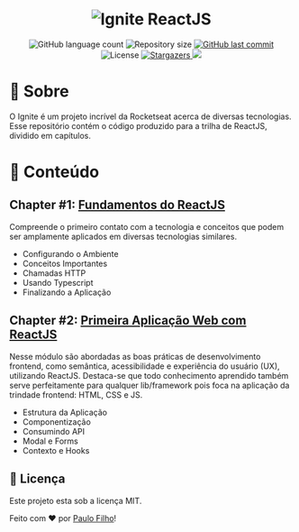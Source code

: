 <h1 align="center">
    <img alt="Ignite ReactJS" title="Ignite ReactJS" src="./.github/ignite.png" />
</h1>

<p align="center">
  <img alt="GitHub language count" src="https://img.shields.io/github/languages/count/paulocf92/ignite-reactjs?color=%2304D361">

  <img alt="Repository size" src="https://img.shields.io/github/repo-size/paulocf92/ignite-reactjs">

  <a href="https://github.com/paulocf92/ignite-reactjs/commits/master">
    <img alt="GitHub last commit" src="https://img.shields.io/github/last-commit/paulocf92/ignite-reactjs">
  </a>

  <img alt="License" src="https://img.shields.io/badge/license-MIT-brightgreen">
   <a href="https://github.com/paulocf92/ignite-reactjs/stargazers">
    <img alt="Stargazers" src="https://img.shields.io/github/stars/paulocf92/ignite-reactjs?style=social">
  </a>

  <a href="https://www.linkedin.com/in/paulocf92/">
    <img src="https://img.shields.io/badge/LinkedIn-blue?style=flat&logo=linkedin&labelColor=blue">
  </a>
</p>

# 🚀 Sobre

O Ignite é um projeto incrível da Rocketseat acerca de diversas tecnologias. Esse repositório contém o código produzido para a trilha de ReactJS, dividido em capítulos.

# 📑 Conteúdo

## Chapter #1: [Fundamentos do ReactJS](fundamentals)

Compreende o primeiro contato com a tecnologia e conceitos que podem ser amplamente aplicados em diversas tecnologias similares.

- Configurando o Ambiente
- Conceitos Importantes
- Chamadas HTTP
- Usando Typescript
- Finalizando a Aplicação

## Chapter #2: [Primeira Aplicação Web com ReactJS](first-webapp)

Nesse módulo são abordadas as boas práticas de desenvolvimento frontend, como semântica, acessibilidade e experiência do usuário (UX), utilizando ReactJS. Destaca-se que todo conhecimento aprendido também serve perfeitamente para qualquer lib/framework pois foca na aplicação da trindade frontend: HTML, CSS e JS.

- Estrutura da Aplicação
- Componentização
- Consumindo API
- Modal e Forms
- Contexto e Hooks

## 📝 Licença

Este projeto esta sob a licença MIT.

Feito com ❤️ por [Paulo Filho](https://www.linkedin.com/in/paulocf92/)!
